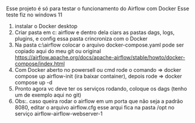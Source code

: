 Esse projeto é só para testar o funcionamento do Airflow com Docker
Esse teste fiz no windows 11 
1) instalar o Docker desktop
2) Criar pasta em c: airflow e dentro dela ciars as pastas dags, logs, plugins, e config essa pasta crincroniza com o Docker
3) Na pasta c:\airflow colocar o arquivo docker-compose.yaml pode ser copiado aqui do meu git ou original https://airflow.apache.org/docs/apache-airflow/stable/howto/docker-compose/index.html
4) Com Docker aberto no powersell ou cmd rode o comando => docker compose up airflow-init (ira baixar container), depois rode => docker compose up -d
5) Pronto agora vc deve ter os serviços rodando, coloque os dags (tenho um de exemplo aqui no git)
6) Obs:. caso queira rodar o airflow em um porta que não seja a padrão 8080, editar o arquivo airflow.cfg esse arqui fica na pasta /opt no serviço airflow-airflow-webserver-1
